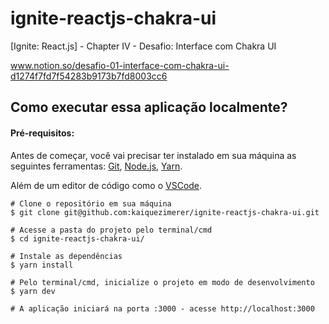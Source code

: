 # ignite-reactjs-chakra-ui
[Ignite: React.js] - Chapter IV - Desafio: Interface com Chakra UI

www.notion.so/desafio-01-interface-com-chakra-ui-d1274f7fd7f54283b9173b7fd8003cc6

## Como executar essa aplicação localmente?

####  Pré-requisitos:
Antes de começar, você vai precisar ter instalado em sua máquina as seguintes ferramentas: [Git](https://git-scm.com/), [Node.js](https://nodejs.org/en/), [Yarn](https://yarnpkg.com/). 

Além de um editor de código como o [VSCode](https://code.visualstudio.com/).

    # Clone o repositório em sua máquina
    $ git clone git@github.com:kaiquezimerer/ignite-reactjs-chakra-ui.git
    
    # Acesse a pasta do projeto pelo terminal/cmd
    $ cd ignite-reactjs-chakra-ui/
    
    # Instale as dependências
    $ yarn install
    
    # Pelo terminal/cmd, inicialize o projeto em modo de desenvolvimento
    $ yarn dev
    
    # A aplicação iniciará na porta :3000 - acesse http://localhost:3000
